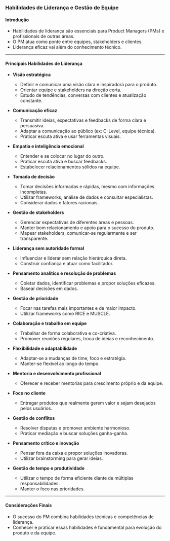 ### Habilidades de Liderança e Gestão de Equipe

#### Introdução

- Habilidades de liderança são essenciais para Product Managers (PMs) e profissionais de outras áreas.
- O PM atua como ponte entre equipes, stakeholders e clientes.
- Liderança eficaz vai além do conhecimento técnico.

---

#### Principais Habilidades de Liderança

- **Visão estratégica**

  - Definir e comunicar uma visão clara e inspiradora para o produto.
  - Orientar equipe e stakeholders na direção certa.
  - Estudo de tendências, conversas com clientes e atualização constante.

- **Comunicação eficaz**

  - Transmitir ideias, expectativas e feedbacks de forma clara e persuasiva.
  - Adaptar a comunicação ao público (ex: C-Level, equipe técnica).
  - Praticar escuta ativa e usar ferramentas visuais.

- **Empatia e inteligência emocional**

  - Entender e se colocar no lugar do outro.
  - Praticar escuta ativa e buscar feedbacks.
  - Estabelecer relacionamentos sólidos na equipe.

- **Tomada de decisão**

  - Tomar decisões informadas e rápidas, mesmo com informações incompletas.
  - Utilizar frameworks, análise de dados e consultar especialistas.
  - Considerar dados e fatores racionais.

- **Gestão de stakeholders**

  - Gerenciar expectativas de diferentes áreas e pessoas.
  - Manter bom relacionamento e apoio para o sucesso do produto.
  - Mapear stakeholders, comunicar-se regularmente e ser transparente.

- **Liderança sem autoridade formal**

  - Influenciar e liderar sem relação hierárquica direta.
  - Construir confiança e atuar como facilitador.

- **Pensamento analítico e resolução de problemas**

  - Coletar dados, identificar problemas e propor soluções eficazes.
  - Basear decisões em dados.

- **Gestão de prioridade**

  - Focar nas tarefas mais importantes e de maior impacto.
  - Utilizar frameworks como RICE e MUSCLE.

- **Colaboração e trabalho em equipe**

  - Trabalhar de forma colaborativa e co-criativa.
  - Promover reuniões regulares, troca de ideias e reconhecimento.

- **Flexibilidade e adaptabilidade**

  - Adaptar-se a mudanças de time, foco e estratégia.
  - Manter-se flexível ao longo do tempo.

- **Mentoria e desenvolvimento profissional**

  - Oferecer e receber mentorias para crescimento próprio e da equipe.

- **Foco no cliente**

  - Entregar produtos que realmente gerem valor e sejam desejados pelos usuários.

- **Gestão de conflitos**

  - Resolver disputas e promover ambiente harmonioso.
  - Praticar mediação e buscar soluções ganha-ganha.

- **Pensamento crítico e inovação**

  - Pensar fora da caixa e propor soluções inovadoras.
  - Utilizar brainstorming para gerar ideias.

- **Gestão de tempo e produtividade**
  - Utilizar o tempo de forma eficiente diante de múltiplas responsabilidades.
  - Manter o foco nas prioridades.

---

#### Considerações Finais

- O sucesso do PM combina habilidades técnicas e competências de liderança.
- Conhecer e praticar essas habilidades é fundamental para evolução do produto e da equipe.

